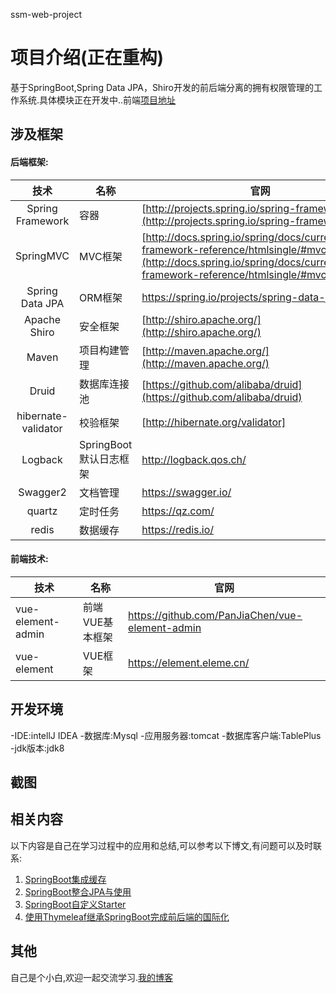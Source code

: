 ssm-web-project

# 项目介绍(正在重构)

基于SpringBoot,Spring Data JPA，Shiro开发的前后端分离的拥有权限管理的工作系统.具体模块正在开发中..前端[项目地址](https://github.com/NanYinIU/vue-admin)

## 涉及框架

#### 后端框架:

技术 | 名称 | 官网
:--:|------|----
Spring Framework | 容器  | [http://projects.spring.io/spring-framework/](http://projects.spring.io/spring-framework/)
SpringMVC | MVC框架  | [http://docs.spring.io/spring/docs/current/spring-framework-reference/htmlsingle/#mvc](http://docs.spring.io/spring/docs/current/spring-framework-reference/htmlsingle/#mvc)
   Spring Data JPA   | ORM框架                | https://spring.io/projects/spring-data-jpa                   
    Apache Shiro     | 安全框架               | [http://shiro.apache.org/](http://shiro.apache.org/)         
        Maven        | 项目构建管理           | [http://maven.apache.org/](http://maven.apache.org/)         
Druid | 数据库连接池  | [https://github.com/alibaba/druid](https://github.com/alibaba/druid)
hibernate-validator | 校验框架  | [http://hibernate.org/validator]
Logback | SpringBoot默认日志框架 | http://logback.qos.ch/ 
Swagger2 | 文档管理 | https://swagger.io/ 
       quartz        | 定时任务               | https://qz.com/                                              
        redis        | 数据缓存               | https://redis.io/ 

#### 前端技术:
技术 | 名称 | 官网
----|------|----
 vue-element-admin | 前端VUE基本框架 | https://github.com/PanJiaChen/vue-element-admin 
 vue-element       | VUE框架         | https://element.eleme.cn/                                                                  

## 开发环境

-IDE:intellJ IDEA
-数据库:Mysql
-应用服务器:tomcat
-数据库客户端:TablePlus
-jdk版本:jdk8

## 截图



## 相关内容

以下内容是自己在学习过程中的应用和总结,可以参考以下博文,有问题可以及时联系:

1. [SpringBoot集成缓存](https://nanyiniu.github.io/2019/08/15/2019-08-15-Spring的缓存/)
2. [SpringBoot整合JPA与使用](https://nanyiniu.github.io/2020/03/05/SpringBoot整合JPA使用/)
3. [SpringBoot自定义Starter](https://nanyiniu.github.io/2019/08/13/2019-08-13-SpringBoot的自定义starter开发/)
4. [使用Thymeleaf继承SpringBoot完成前后端的国际化](https://nanyiniu.github.io/2019/07/15/SpringBoot的WEB开发之国际化/)



## 其他

自己是个小白,欢迎一起交流学习.[我的博客](https://nanyiniu.github.io) 